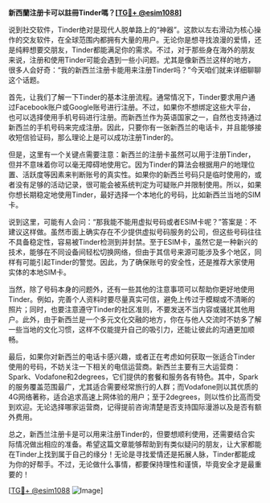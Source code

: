 **新西蘭注册卡可以註冊Tinder嗎？[[TG💪+ @esim1088](https://t.me/s/esim1088)]**

说到社交软件，Tinder绝对是现代人脱单路上的“神器”。这款以左右滑动为核心操作的交友软件，在全球范围内都拥有大量的用户。无论你是想寻找浪漫的爱情，还是纯粹想要交朋友，Tinder都能满足你的需求。不过，对于那些身在海外的朋友来说，注册和使用Tinder可能会遇到一些小问题。尤其是像新西兰这样的地方，很多人会好奇：“我的新西兰注册卡能用来注册Tinder吗？”今天咱们就来详细聊聊这个话题。

首先，让我们了解一下Tinder的基本注册流程。通常情况下，Tinder要求用户通过Facebook账户或Google账号进行注册。不过，如果你不想绑定这些大平台，也可以选择使用手机号码进行注册。而新西兰作为英语国家之一，自然也支持通过新西兰的手机号码来完成注册。因此，只要你有一张新西兰的电话卡，并且能够接收短信验证码，那么理论上是可以成功注册Tinder的。

但是，这里有一个关键点需要注意：新西兰的注册卡虽然可以用于注册Tinder，但并不意味着你可以毫无障碍地使用它。因为Tinder的算法会根据用户的地理位置、活跃度等因素来判断账号的真实性。如果你的新西兰号码只是临时使用的，或者没有足够的活动记录，很可能会被系统判定为可疑账户并限制使用。所以，如果你想长期稳定地使用Tinder，最好选择一个本地化的号码，比如新西兰当地的SIM卡。

说到这里，可能有人会问：“那我能不能用虚拟号码或者ESIM卡呢？”答案是：不建议这样做。虽然市面上确实存在不少提供虚拟号码服务的公司，但这些号码往往不具备稳定性，容易被Tinder检测到并封禁。至于ESIM卡，虽然它是一种新兴的技术，能够在不同设备间轻松切换网络，但由于其信号来源可能涉及多个地区，同样有可能引起Tinder的警觉。因此，为了确保账号的安全性，还是推荐大家使用实体的本地SIM卡。

当然，除了号码本身的问题外，还有一些其他的注意事项可以帮助你更好地使用Tinder。例如，完善个人资料时要尽量真实可信，避免上传过于模糊或不清晰的照片；同时，也要注意遵守Tinder的社区准则，不要发送不当内容或骚扰其他用户。此外，由于新西兰是一个多元文化交融的地方，你在与他人交流时不妨多了解一些当地的文化习惯，这样不仅能提升自己的吸引力，还能让彼此的沟通更加顺畅。

最后，如果你对新西兰的电话卡感兴趣，或者正在考虑如何获取一张适合Tinder使用的号码，不妨关注一下相关的电信运营商。新西兰主要有三大运营商：Spark、Vodafone和2degrees，它们提供的套餐和服务各有特色。其中，Spark的服务覆盖范围最广，尤其适合需要经常旅行的人群；而Vodafone则以其优质的4G网络著称，适合追求高速上网体验的用户；至于2degrees，则以性价比高而受到欢迎。无论选择哪家运营商，记得提前咨询清楚是否支持国际漫游以及是否有额外费用。

总之，新西兰注册卡是可以用来注册Tinder的，但要想顺利使用，还需要结合实际情况做出相应的准备。希望这篇文章能够帮助到有类似疑问的朋友，让大家都能在Tinder上找到属于自己的缘分！无论是寻找爱情还是拓展人脉，Tinder都能成为你的好帮手。不过，无论做什么事情，都要保持理性和谨慎，毕竟安全才是最重要的！

[[TG💪+ @esim1088](https://t.me/s/esim1088) ![Image](https://i.postimg.cc/4NQfJmqS/Snipaste-2025-05-13-00-14-12.png)]